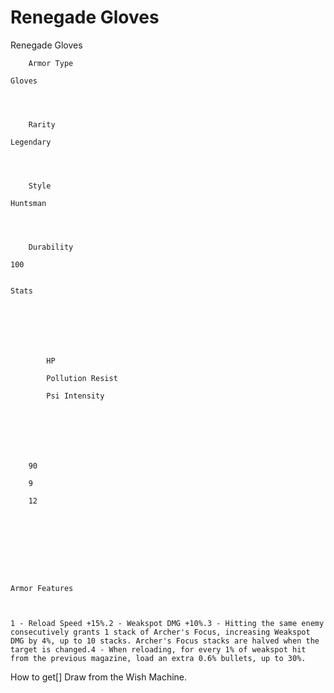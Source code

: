 # Renegade Gloves

Renegade Gloves


	
		
		
	
	



	
		Armor Type
	
	Gloves



	
		Rarity
	
	Legendary



	
		Style
	
	Huntsman



	
		Durability
	
	100


	Stats

	
	
	
	
		
		
			HP
		
			Pollution Resist
		
			Psi Intensity
		
		
	
	
	
	
	
		90
	
		9
	
		12
	
	
	






	Armor Features


	
	1 - Reload Speed +15%.2 - Weakspot DMG +10%.3 - Hitting the same enemy consecutively grants 1 stack of Archer's Focus, increasing Weakspot DMG by 4%, up to 10 stacks. Archer's Focus stacks are halved when the target is changed.4 - When reloading, for every 1% of weakspot hit from the previous magazine, load an extra 0.6% bullets, up to 30%.







How to get[]
Draw from the Wish Machine.
